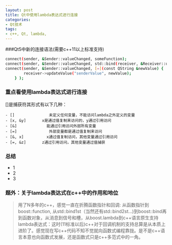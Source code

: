 ```yaml
---
layout: post
title: Qt中使用lambda表达式进行连接
categories:
- Qt技术
tags:
- c++, Qt, lambda, 
---
```



###Qt5中新的连接语法(需要c++11以上标准支持)
```sh
connect(sender, &Sender::valueChanged, someFunction);
connect(sender, &Sender::valueChanged, std::bind(receiver, &Receiver::updateValue, "senderValue", std::placeholder::_1) );
connect(sender, &Sender::valueChanged, [=](const QString &newValue) {
        receiver->updateValue("senderValue", newValue);
    } );
```
### 重点看使用lambda表达式进行连接
[]是捕获符其形式有以下几种：
```
- []               未定义任何变量，不能访问lambda之外定义的变量
- [x, &y]       x是通过值复制来访问的，y通过引用访问
- [&]             能通过引用访问外部所有变量
- [=]              外部变量都是通过值复制来访问
- [&, x]          x通过值复制访问，其他变量通过引用访问
- [=, &z]       z通过引用访问，其他变量通过值捕获
```

### 总结
- 1 
- 2
- 3 

### 题外：关于lambda表达式在c++中的作用和地位
> 用了N多年的c++，感觉一直在折腾函数指针和回调:
从函数指针到boost::function, 从std::bind1st（当然还有std::bind2st...)到boost::bind再到函数对象，从消息到信号和槽，从boost.lambda到c++语言原生支持lambda表达式：这时(11标准以后)c++对于回调机制的支持总算是从本质上进阶了。感觉现在写c++代码不知不觉就向函数式编程靠拢。是不是c++语言本意也向函数式发展，还是函数式只是c++多范式中的一角。
 